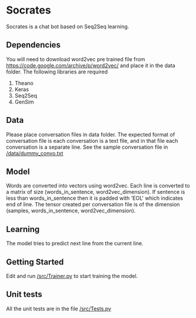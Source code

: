 # Socrates
Socrates is a chat bot based on Seq2Seq learning. 

## Dependencies
You will need to download word2vec pre trained file from https://code.google.com/archive/p/word2vec/ and place it in the data folder.
The following libraries are required

1. Theano
2. Keras
3. Seq2Seq
4. GenSim

## Data 
Please place conversation files in data folder. The expected format of conversation file is each conversation is a text file, and in that file each conversation is a separate line. See the sample conversation file in [/data/dummy_convo.txt]( https://github.com/abhishekraok/Socrates/blob/master/data/dummy_convo.txt)

## Model
Words are converted into vectors using word2vec. Each line is converted to a matrix of size (words_in_sentence, word2vec_dimension). If sentence is less than words_in_sentence then it is padded with 'EOL' which indicates end of line. The tensor created per conversation file is of the dimension (samples, words_in_sentence, word2vec_dimension). 

## Learning
The model tries to predict next line from the current line. 

## Getting Started
Edit and run [/src/Trainer.py](https://github.com/abhishekraok/Socrates/blob/master/src/Trainer.py) to start training the model.

## Unit tests
All the unit tests are in the file [/src/Tests.py](https://github.com/abhishekraok/Socrates/blob/master/src/Tests.py)

